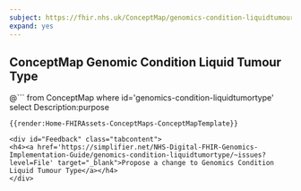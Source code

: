 ```yaml
---
subject: https://fhir.nhs.uk/ConceptMap/genomics-condition-liquidtumourtype
expand: yes
---
```



## ConceptMap Genomic Condition Liquid Tumour Type

@```
from
	ConceptMap
where
  id='genomics-condition-liquidtumortype'
  select
    Description:purpose
```
{{render:Home-FHIRAssets-ConceptMaps-ConceptMapTemplate}}

<div id="Feedback" class="tabcontent">
<h4><a href='https://simplifier.net/NHS-Digital-FHIR-Genomics-Implementation-Guide/genomics-condition-liquidtumortype/~issues?level=File' target="_blank">Propose a change to Genomics Condition Liquid Tumour Type</a></h4>
</div>
